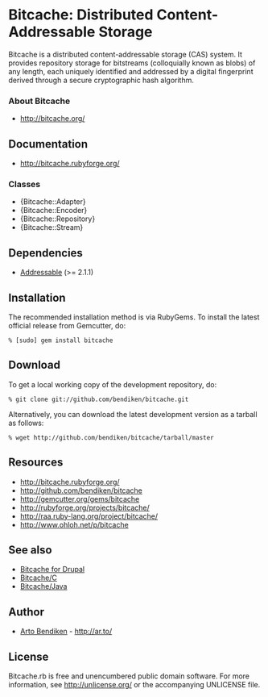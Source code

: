 Bitcache: Distributed Content-Addressable Storage
=================================================

Bitcache is a distributed content-addressable storage (CAS) system. It
provides repository storage for bitstreams (colloquially known as blobs) of
any length, each uniquely identified and addressed by a digital fingerprint
derived through a secure cryptographic hash algorithm.

### About Bitcache

* <http://bitcache.org/>

Documentation
-------------

* <http://bitcache.rubyforge.org/>

### Classes

* {Bitcache::Adapter}
* {Bitcache::Encoder}
* {Bitcache::Repository}
* {Bitcache::Stream}

Dependencies
------------

* [Addressable](http://addressable.rubyforge.org/) (>= 2.1.1)

Installation
------------

The recommended installation method is via RubyGems. To install the latest
official release from Gemcutter, do:

    % [sudo] gem install bitcache

Download
--------

To get a local working copy of the development repository, do:

    % git clone git://github.com/bendiken/bitcache.git

Alternatively, you can download the latest development version as a tarball
as follows:

    % wget http://github.com/bendiken/bitcache/tarball/master

Resources
---------

* <http://bitcache.rubyforge.org/>
* <http://github.com/bendiken/bitcache>
* <http://gemcutter.org/gems/bitcache>
* <http://rubyforge.org/projects/bitcache/>
* <http://raa.ruby-lang.org/project/bitcache/>
* <http://www.ohloh.net/p/bitcache>

See also
--------

* [Bitcache for Drupal](http://drupal.org/project/bitcache)
* [Bitcache/C](http://github.com/bendiken/bitcache-c)
* [Bitcache/Java](http://github.com/bendiken/bitcache-java)

Author
------

* [Arto Bendiken](mailto:arto.bendiken@gmail.com) - <http://ar.to/>

License
-------

Bitcache.rb is free and unencumbered public domain software. For more
information, see <http://unlicense.org/> or the accompanying UNLICENSE file.
